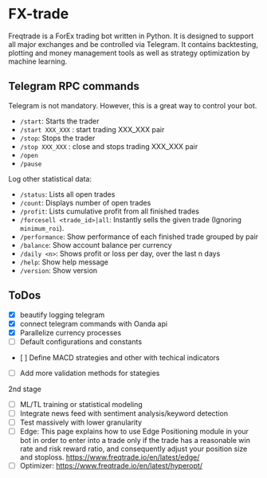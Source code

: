# FX-trade

Freqtrade is a ForEx trading bot written in Python. It is designed to support all major exchanges and be controlled via Telegram. It contains backtesting, plotting and money management tools as well as strategy optimization by machine learning.

## Telegram RPC commands

Telegram is not mandatory. However, this is a great way to control your bot. 

- `/start`: Starts the trader
- `/start XXX_XXX` : start trading XXX_XXX pair
- `/stop`: Stops the trader
- `/stop XXX_XXX` : close and stops trading XXX_XXX pair
- `/open`
- `/pause`


Log other statistical data:
- `/status`: Lists all open trades
- `/count`: Displays number of open trades
- `/profit`: Lists cumulative profit from all finished trades
- `/forcesell <trade_id>|all`: Instantly sells the given trade (Ignoring `minimum_roi`).
- `/performance`: Show performance of each finished trade grouped by pair
- `/balance`: Show account balance per currency
- `/daily <n>`: Shows profit or loss per day, over the last n days
- `/help`: Show help message
- `/version`: Show version


## ToDos

- [x] beautify logging telegram
- [x] connect telegram commands with Oanda api
- [x] Parallelize currency processes
- [ ] Default configurations and constants
- [ ] Define MACD strategies and other with techical indicators
- [ ] Add more validation methods for stategies

2nd stage
- [ ] ML/TL training or statistical modeling
- [ ] Integrate news feed with sentiment analysis/keyword detection
- [ ] Test massively with lower granularity
- [ ] Edge: This page explains how to use Edge Positioning module in your bot in order to enter into a trade only if the trade has a reasonable win rate and risk reward ratio, and consequently adjust your position size and stoploss. https://www.freqtrade.io/en/latest/edge/
- [ ] Optimizer: https://www.freqtrade.io/en/latest/hyperopt/
